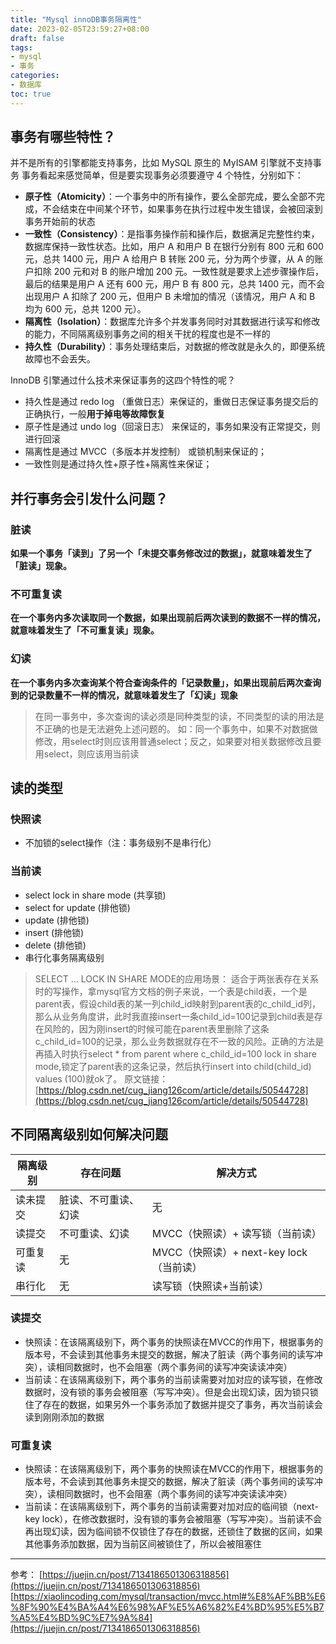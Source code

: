 ```yaml
---
title: "Mysql innoDB事务隔离性"
date: 2023-02-05T23:59:27+08:00
draft: false
tags:
- mysql
- 事务
categories:
- 数据库
toc: true
---
```

## 事务有哪些特性？

并不是所有的引擎都能支持事务，比如 MySQL 原生的 MyISAM 引擎就不支持事务
事务看起来感觉简单，但是要实现事务必须要遵守 4 个特性，分别如下：

- **原子性（Atomicity）**：一个事务中的所有操作，要么全部完成，要么全部不完成，不会结束在中间某个环节，如果事务在执行过程中发生错误，会被回滚到事务开始前的状态
- **一致性（Consistency）**：是指事务操作前和操作后，数据满足完整性约束，数据库保持一致性状态。比如，用户 A 和用户 B 在银行分别有 800 元和 600 元，总共 1400 元，用户 A 给用户 B 转账 200 元，分为两个步骤，从 A 的账户扣除 200 元和对 B 的账户增加 200 元。一致性就是要求上述步骤操作后，最后的结果是用户 A 还有 600 元，用户 B 有 800 元，总共 1400 元，而不会出现用户 A 扣除了 200 元，但用户 B 未增加的情况（该情况，用户 A 和 B 均为 600 元，总共 1200 元）。
- **隔离性（Isolation）**：数据库允许多个并发事务同时对其数据进行读写和修改的能力，不同隔离级别事务之间的相关干扰的程度也是不一样的
- **持久性（Durability）**：事务处理结束后，对数据的修改就是永久的，即便系统故障也不会丢失。

InnoDB 引擎通过什么技术来保证事务的这四个特性的呢？

- 持久性是通过 redo log （重做日志）来保证的，重做日志保证事务提交后的正确执行，一般**用于掉电等故障恢复**
- 原子性是通过 undo log（回滚日志） 来保证的，事务如果没有正常提交，则进行回滚
- 隔离性是通过 MVCC（多版本并发控制） 或锁机制来保证的；
- 一致性则是通过持久性+原子性+隔离性来保证；

## 并行事务会引发什么问题？

### 脏读

**如果一个事务「读到」了另一个「未提交事务修改过的数据」，就意味着发生了「脏读」现象。**

### 不可重复读

**在一个事务内多次读取同一个数据，如果出现前后两次读到的数据不一样的情况，就意味着发生了「不可重复读」现象。**

### 幻读

**在一个事务内多次查询某个符合查询条件的「记录数量」，如果出现前后两次查询到的记录数量不一样的情况，就意味着发生了「幻读」现象**

> 在同一事务中，多次查询的读必须是同种类型的读，不同类型的读的用法是不正确的也是无法避免上述问题的。
> 如：同一个事务中，如果不对数据做修改，用select时则应该用普通select；反之，如果要对相关数据修改且要用select，则应该用当前读

## 读的类型

### 快照读

- 不加锁的select操作（注：事务级别不是串行化）

### 当前读

- select lock in share mode (共享锁)
- select for update (排他锁)
- update (排他锁)
- insert (排他锁)
- delete (排他锁)
- 串行化事务隔离级别

> SELECT ... LOCK IN SHARE MODE的应用场景：
> 适合于两张表存在关系时的写操作，拿mysql官方文档的例子来说，一个表是child表，一个是parent表，假设child表的某一列child_id映射到parent表的c_child_id列，那么从业务角度讲，此时我直接insert一条child_id=100记录到child表是存在风险的，因为刚insert的时候可能在parent表里删除了这条c_child_id=100的记录，那么业务数据就存在不一致的风险。正确的方法是再插入时执行select * from parent where c_child_id=100 lock in share mode,锁定了parent表的这条记录，然后执行insert into child(child_id) values (100)就ok了。
> 原文链接：[https://blog.csdn.net/cug_jiang126com/article/details/50544728](https://blog.csdn.net/cug_jiang126com/article/details/50544728)

## 不同隔离级别如何解决问题

| **隔离级别** | **存在问题**   | **解决方式**                      |
| ------------------ | -------------------- | --------------------------------------- |
| 读未提交           | 脏读、不可重读、幻读 | 无                                      |
| 读提交             | 不可重读、幻读       | MVCC（快照读）+ 读写锁（当前读）        |
| 可重复读           | 无                   | MVCC（快照读）+ next-key lock（当前读） |
| 串行化             | 无                   | 读写锁（快照读+当前读）                 |

### 读提交

- 快照读：在该隔离级别下，两个事务的快照读在MVCC的作用下，根据事务的版本号，不会读到其他事务未提交的数据，解决了脏读（两个事务间的读写冲突），读相同数据时，也不会阻塞（两个事务间的读写冲突读读冲突）
- 当前读：在该隔离级别下，两个事务的当前读需要对加对应的读写锁，在修改数据时，没有锁的事务会被阻塞（写写冲突）。但是会出现幻读，因为锁只锁住了存在的数据，如果另外一个事务添加了数据并提交了事务，再次当前读会读到刚刚添加的数据

### 可重复读

- 快照读：在该隔离级别下，两个事务的快照读在MVCC的作用下，根据事务的版本号，不会读到其他事务未提交的数据，解决了脏读（两个事务间的读写冲突），读相同数据时，也不会阻塞（两个事务间的读写冲突读读冲突）
- 当前读：在该隔离级别下，两个事务的当前读需要对加对应的临间锁（next-key lock），在修改数据时，没有锁的事务会被阻塞（写写冲突）。当前读不会再出现幻读，因为临间锁不仅锁住了存在的数据，还锁住了数据的区间，如果其他事务添加数据，因为当前区间被锁住了，所以会被阻塞住

---

参考：
[https://juejin.cn/post/7134186501306318856](https://juejin.cn/post/7134186501306318856)
[https://xiaolincoding.com/mysql/transaction/mvcc.html#%E8%AF%BB%E6%8F%90%E4%BA%A4%E6%98%AF%E5%A6%82%E4%BD%95%E5%B7%A5%E4%BD%9C%E7%9A%84](https://juejin.cn/post/7134186501306318856)
